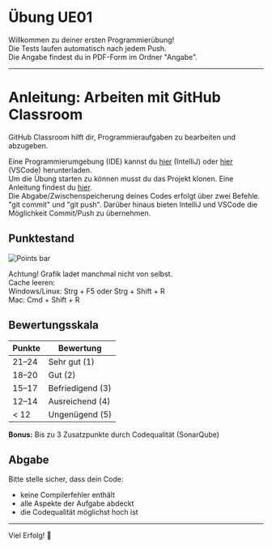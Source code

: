 # Übung UE01

Willkommen zu deiner ersten Programmierübung!  
Die Tests laufen automatisch nach jedem Push.  
Die Angabe findest du in PDF-Form im Ordner "Angabe".

---

# Anleitung: Arbeiten mit GitHub Classroom
GitHub Classroom hilft dir, Programmieraufgaben zu bearbeiten und abzugeben.  
  
Eine Programmierumgebung (IDE) kannst du [hier](https://www.jetbrains.com/idea/download/?section=windows) (IntelliJ) oder [hier](https://code.visualstudio.com/download) (VSCode) herunterladen.  
Um die Übung starten zu können musst du das Projekt klonen. Eine Anleitung findest du [hier](https://docs.github.com/en/repositories/creating-and-managing-repositories/cloning-a-repository).  
Die Abgabe/Zwischenspeicherung deines Codes erfolgt über zwei Befehle. "git commit" und "git push". Darüber hinaus bieten IntelliJ und VSCode die Möglichkeit Commit/Push zu übernehmen.  

## Punktestand
![Points bar](../../blob/status/.github/icons/points-bar.svg)

Achtung! Grafik ladet manchmal nicht von selbst.  
Cache leeren:  
Windows/Linux: Strg + F5 oder Strg + Shift + R  
Mac: Cmd + Shift + R

## Bewertungsskala

| Punkte | Bewertung       |
|--------|-----------------|
| 21–24  | Sehr gut (1)    |
| 18–20  | Gut (2)          |
| 15–17  | Befriedigend (3) |
| 12–14  | Ausreichend (4)  |
| < 12   | Ungenügend (5)   |

**Bonus:** Bis zu 3 Zusatzpunkte durch Codequalität (SonarQube)

## Abgabe

Bitte stelle sicher, dass dein Code:
- keine Compilerfehler enthält
- alle Aspekte der Aufgabe abdeckt
- die Codequalität möglichst hoch ist

---

Viel Erfolg! 💪
